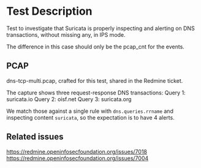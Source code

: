 # Test Description

Test to investigate that Suricata is properly inspecting and alerting on DNS
transactions, without missing any, in IPS mode.

The difference in this case should only be the pcap_cnt for the events.

## PCAP

dns-tcp-multi.pcap, crafted for this test, shared in the Redmine ticket.

The capture shows three request-response DNS transactions:
Query 1: suricata.io
Query 2: oisf.net
Query 3: suricata.org

We match those against a single rule with `dns.queries.rrname` and inspecting
content `suricata`, so the expectation is to have 4 alerts.

## Related issues

https://redmine.openinfosecfoundation.org/issues/7018
https://redmine.openinfosecfoundation.org/issues/7004
